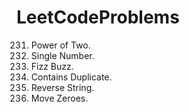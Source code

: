 # LeetCodeProblems

231. Power of Two.
136. Single Number.
412. Fizz Buzz.
217. Contains Duplicate.
344. Reverse String.
283. Move Zeroes.